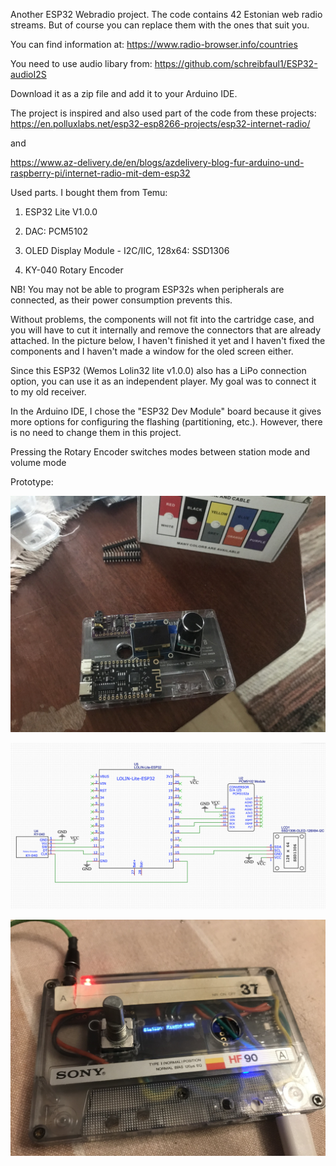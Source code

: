 Another ESP32 Webradio project. The code contains 42 Estonian web radio streams. But of course you can replace them with the ones that suit you. 

You can find information at: https://www.radio-browser.info/countries

You need to use audio libary from: https://github.com/schreibfaul1/ESP32-audioI2S

Download it as a zip file and add it to your Arduino IDE.

The project is inspired and also used part of the code from these projects: https://en.polluxlabs.net/esp32-esp8266-projects/esp32-internet-radio/

and

https://www.az-delivery.de/en/blogs/azdelivery-blog-fur-arduino-und-raspberry-pi/internet-radio-mit-dem-esp32

Used parts. I bought them from Temu:

1. ESP32 Lite V1.0.0 

2. DAC: PCM5102

3. OLED Display Module - I2C/IIC, 128x64: SSD1306

4. KY-040 Rotary Encoder

NB! You may not be able to program ESP32s when peripherals are connected, as their power consumption prevents this.

Without problems, the components will not fit into the cartridge case, and you will have to cut it internally and remove the connectors that are already attached. In the picture below, I haven't finished it yet and I haven't fixed the components and I haven't made a window for the oled screen either.

Since this ESP32 (Wemos Lolin32 lite v1.0.0) also has a LiPo connection option, you can use it as an independent player. My goal was to connect it to my old receiver.

In the Arduino IDE, I chose the "ESP32 Dev Module" board because it gives more options for configuring the flashing (partitioning, etc.). However, there is no need to change them in this project.

Pressing the Rotary Encoder switches modes between station mode and volume mode

Prototype: 

![Kassett](images/idee.jpg)

![Schematics](images/schema.png)

![Kassett](images/kassett.jpg)
